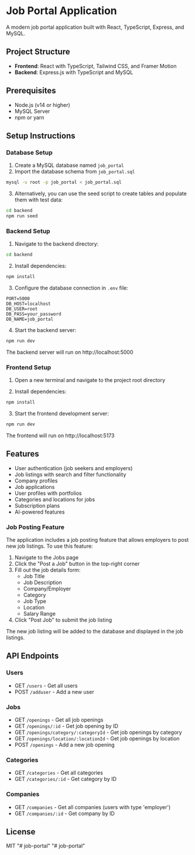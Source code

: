 # Job Portal Application

A modern job portal application built with React, TypeScript, Express, and
MySQL.

## Project Structure

- **Frontend**: React with TypeScript, Tailwind CSS, and Framer Motion
- **Backend**: Express.js with TypeScript and MySQL

## Prerequisites

- Node.js (v14 or higher)
- MySQL Server
- npm or yarn

## Setup Instructions

### Database Setup

1. Create a MySQL database named `job_portal`
2. Import the database schema from `job_portal.sql`

```bash
mysql -u root -p job_portal < job_portal.sql
```

3. Alternatively, you can use the seed script to create tables and populate them
   with test data:

```bash
cd backend
npm run seed
```

### Backend Setup

1. Navigate to the backend directory:

```bash
cd backend
```

2. Install dependencies:

```bash
npm install
```

3. Configure the database connection in `.env` file:

```
PORT=5000
DB_HOST=localhost
DB_USER=root
DB_PASS=your_password
DB_NAME=job_portal
```

4. Start the backend server:

```bash
npm run dev
```

The backend server will run on http://localhost:5000

### Frontend Setup

1. Open a new terminal and navigate to the project root directory

2. Install dependencies:

```bash
npm install
```

3. Start the frontend development server:

```bash
npm run dev
```

The frontend will run on http://localhost:5173

## Features

- User authentication (job seekers and employers)
- Job listings with search and filter functionality
- Company profiles
- Job applications
- User profiles with portfolios
- Categories and locations for jobs
- Subscription plans
- AI-powered features

### Job Posting Feature

The application includes a job posting feature that allows employers to post new
job listings. To use this feature:

1. Navigate to the Jobs page
2. Click the "Post a Job" button in the top-right corner
3. Fill out the job details form:
   - Job Title
   - Job Description
   - Company/Employer
   - Category
   - Job Type
   - Location
   - Salary Range
4. Click "Post Job" to submit the job listing

The new job listing will be added to the database and displayed in the job
listings.

## API Endpoints

### Users

- GET `/users` - Get all users
- POST `/adduser` - Add a new user

### Jobs

- GET `/openings` - Get all job openings
- GET `/openings/:id` - Get job opening by ID
- GET `/openings/category/:categoryId` - Get job openings by category
- GET `/openings/location/:locationId` - Get job openings by location
- POST `/openings` - Add a new job opening

### Categories

- GET `/categories` - Get all categories
- GET `/categories/:id` - Get category by ID

### Companies

- GET `/companies` - Get all companies (users with type 'employer')
- GET `/companies/:id` - Get company by ID

## License

MIT
"# job-portal" 
"# job-portal" 
